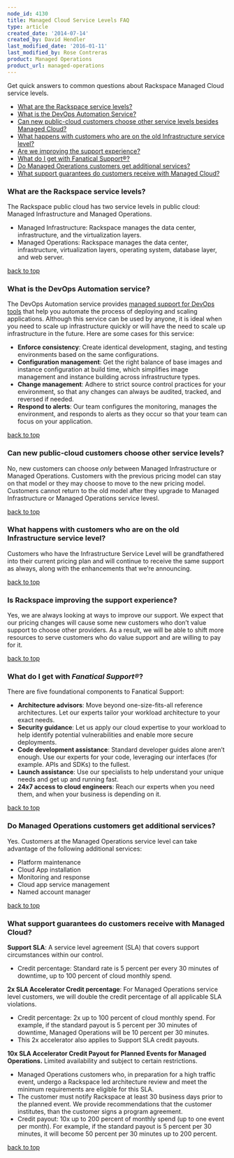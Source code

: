 ```yaml
---
node_id: 4130
title: Managed Cloud Service Levels FAQ
type: article
created_date: '2014-07-14'
created_by: David Hendler
last_modified_date: '2016-01-11'
last_modified_by: Rose Contreras
product: Managed Operations
product_url: managed-operations
---
```


Get quick answers to common questions about Rackspace Managed Cloud
service levels.

-   [What are the Rackspace service levels?](#service_levels)
-   [What is the DevOps Automation Service?](#devops)
-   [Can new public-cloud customers choose other service levels besides
    Managed Cloud?](#choose)
-   [What happens with customers who are on the old Infrastructure
    service level?](#old_infra)
-   [Are we improving the support experience?](#improving)
-   [What do I get with Fanatical Support&reg;?](#pillars)
-   [Do Managed Operations customers get additional
    services?](#add_service)
-   [What support guarantees do customers receive with Managed
    Cloud?](#guarantees)



### What are the Rackspace service levels?

The Rackspace public cloud has two service levels in public cloud:
Managed Infrastructure and Managed Operations.

-   Managed Infrastructure: Rackspace manages the data center,
    infrastructure, and the virtualization layers.
-   Managed Operations: Rackspace manages the data center,
    infrastructure, virtualization layers, operating system, database
    layer, and web server.

[back to top](#top)



### What is the DevOps Automation service?

The DevOps Automation service provides [managed support for DevOps
tools](http://www.rackspace.com/devops/automation-service/) that help
you automate the process of deploying and scaling applications. Although
this service can be used by anyone, it is ideal when you need to scale
up infrastructure quickly or will have the need to scale up
infrastructure in the future. Here are some cases for this service:

-   **Enforce consistency**: Create identical development, staging, and
    testing environments based on the same configurations.
-   **Configuration management**: Get the right balance of base images
    and instance configuration at build time, which simplifies image
    management and instance building across infrastructure types.
-   **Change management**: Adhere to strict source control practices for
    your environment, so that any changes can always be audited,
    tracked, and reversed if needed.
-   **Respond to alerts**: Our team configures the monitoring, manages
    the environment, and responds to alerts as they occur so that your
    team can focus on your application.

[back to top](#top)



### Can new public-cloud customers choose other service levels?

No, new customers can choose *only* between Managed Infrastructure or
Managed Operations. Customers with the previous pricing model can stay
on that model or they may choose to move to the new pricing model.
Customers cannot return to the old model after they upgrade to Managed
Infrastructure or Managed Operations service levesl.

[back to top](#top)



### What happens with customers who are on the old Infrastructure service level?

Customers who have the Infrastructure Service Level will be
grandfathered into their current pricing plan and will continue to
receive the same support as always, along with the enhancements that
we&rsquo;re announcing.

[back to top](#top)



### Is Rackspace improving the support experience?

Yes, we are always looking at ways to improve our support. We expect
that our pricing changes will cause some new customers who don&rsquo;t value
support to choose other providers. As a result, we will be able to shift
more resources to serve customers who do value support and are willing
to pay for it.

[back to top](#top)



### What do I get with *Fanatical Support&reg;*?

There are five foundational components to Fanatical Support:

-   **Architecture advisors**: Move beyond one-size-fits-all
    reference architectures. Let our experts tailor your workload
    architecture to your exact needs.
-   **Security guidance**: Let us apply our cloud expertise to your
    workload to help identify potential vulnerabilities and enable more
    secure deployments.
-   **Code development assistance**: Standard developer guides alone
    aren&rsquo;t enough. Use our experts for your code, leveraging our
    interfaces (for example. APIs and SDKs) to the fullest.
-   **Launch assistance**: Use our specialists to help understand your
    unique needs and get up and running fast.
-   **24x7 access to cloud engineers**: Reach our experts when you need
    them, and when your business is depending on it.

[back to top](#top)



### Do Managed Operations customers get additional services?

Yes. Customers at the Managed Operations service level can take
advantage of the following additional services:

-   Platform maintenance
-   Cloud App installation
-   Monitoring and response
-   Cloud app service management
-   Named account manager

[back to top](#top)



### What support guarantees do customers receive with Managed Cloud?

**Support SLA**: A service level agreement (SLA) that covers support
circumstances within our control.

-   Credit percentage: Standard rate is 5 percent per every 30 minutes
    of downtime, up to 100 percent of cloud monthly spend.



**2x SLA Accelerator Credit percentage**: For Managed Operations service
level customers, we will double the credit percentage of all applicable
SLA violations.

-   Credit percentage: 2x up to 100 percent of cloud monthly spend. For
    example, if the standard payout is 5 percent per 30 minutes of
    downtime, Managed Operations will be 10 percent per 30 minutes.
-   This 2x accelerator also applies to Support SLA credit payouts.



**10x SLA Accelerator Credit Payout for Planned Events for Managed
Operations.** Limited availability and subject to certain restrictions.

-   Managed Operations customers who, in preparation for a high traffic
    event, undergo a Rackspace led architecture review and meet the
    minimum requirements are eligible for this SLA.
-   The customer must notify Rackspace at least 30 business days prior
    to the planned event. We provide recommendations that the customer
    institutes, than the customer signs a program agreement.
-   Credit payout: 10x up to 200 percent of monthly spend (up to one
    event per month). For example, if the standard payout is 5 percent
    per 30 minutes, it will become 50 percent per 30 minutes up to
    200 percent.

[back to top](#top)



